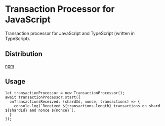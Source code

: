 # Transaction Processor for JavaScript

Transaction processor for JavaScript and TypeScript (written in TypeScript).

## Distribution

[npm](https://www.npmjs.com/package/@elrondnetwork/transaction-processor)

## Usage

```
let transactionProcessor = new TransactionProcessor();
await transactionProcessor.start({
  onTransactionsReceived: (shardId, nonce, transactions) => {
    console.log(`Received ${transactions.length} transactions on shard ${shardId} and nonce ${nonce}`);
  }
});
```
